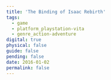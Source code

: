 ```yaml
---
title: 'The Binding of Isaac Rebirth'
tags:
  - game
  - platform_playstation-vita
  - genre_action-adventure
digital: true
physical: false
guide: false
pending: false
date: 2016-01-02
permalink: false
---
```

